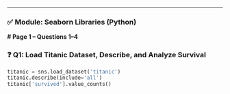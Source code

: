 
---

### ✅ Module: Seaborn Libraries (Python)

**# Page 1 – Questions 1–4**

### ❓ Q1: Load Titanic Dataset, Describe, and Analyze Survival

```python
titanic = sns.load_dataset('titanic')
titanic.describe(include='all')
titanic['survived'].value_counts()
```
